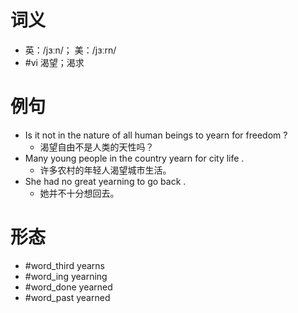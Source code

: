 # 词义
- 英：/jɜːn/； 美：/jɜːrn/
- #vi 渴望；渴求
# 例句
- Is it not in the nature of all human beings to yearn for freedom ?
	- 渴望自由不是人类的天性吗？
- Many young people in the country yearn for city life .
	- 许多农村的年轻人渴望城市生活。
- She had no great yearning to go back .
	- 她并不十分想回去。
# 形态
- #word_third yearns
- #word_ing yearning
- #word_done yearned
- #word_past yearned
